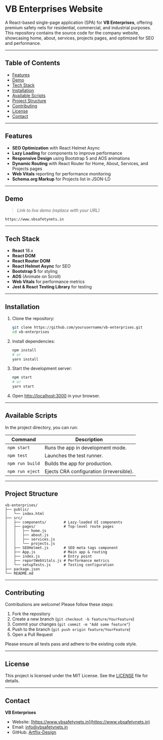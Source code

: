 # VB Enterprises Website

A React-based single-page application (SPA) for **VB Enterprises**, offering premium safety nets for residential, commercial, and industrial purposes. This repository contains the source code for the company website, showcasing home, about, services, projects pages, and optimized for SEO and performance.

---

## Table of Contents

* [Features](#features)
* [Demo](#demo)
* [Tech Stack](#tech-stack)
* [Installation](#installation)
* [Available Scripts](#available-scripts)
* [Project Structure](#project-structure)
* [Contributing](#contributing)
* [License](#license)
* [Contact](#contact)

---

## Features

* **SEO Optimization** with React Helmet Async
* **Lazy Loading** for components to improve performance
* **Responsive Design** using Bootstrap 5 and AOS animations
* **Dynamic Routing** with React Router for Home, About, Services, and Projects pages
* **Web Vitals** reporting for performance monitoring
* **Schema.org Markup** for Projects list in JSON-LD

---

## Demo

> *Link to live demo (replace with your URL)*

```text
https://www.vbsafetynets.in
```

---

## Tech Stack

* **React** 18.x
* **React DOM**
* **React Router DOM**
* **React Helmet Async** for SEO
* **Bootstrap 5** for styling
* **AOS** (Animate on Scroll)
* **Web Vitals** for performance metrics
* **Jest & React Testing Library** for testing

---

## Installation

1. Clone the repository:

   ```bash
   git clone https://github.com/yourusername/vb-enterprises.git
   cd vb-enterprises
   ```

2. Install dependencies:

   ```bash
   npm install
   # or
   yarn install
   ```

3. Start the development server:

   ```bash
   npm start
   # or
   yarn start
   ```

4. Open [http://localhost:3000](http://localhost:3000) in your browser.

---

## Available Scripts

In the project directory, you can run:

| Command         | Description                              |
| --------------- | ---------------------------------------- |
| `npm start`     | Runs the app in development mode.        |
| `npm test`      | Launches the test runner.                |
| `npm run build` | Builds the app for production.           |
| `npm run eject` | Ejects CRA configuration (irreversible). |

---

## Project Structure

```text
vb-enterprises/
├── public/
│   └── index.html
├── src/
│   ├── components/        # Lazy-loaded UI components
│   ├── pages/             # Top-level route pages
│   │   ├── home.js
│   │   ├── about.js
│   │   ├── services.js
│   │   └── projects.js
│   ├── SEOHelmet.js       # SEO meta tags component
│   ├── App.js             # Main app & routing
│   ├── index.js           # Entry point
│   ├── reportWebVitals.js # Performance metrics
│   └── setupTests.js      # Testing configuration
├── package.json
└── README.md
```

---

## Contributing

Contributions are welcome! Please follow these steps:

1. Fork the repository
2. Create a new branch (`git checkout -b feature/YourFeature`)
3. Commit your changes (`git commit -m "Add some feature"`)
4. Push to the branch (`git push origin feature/YourFeature`)
5. Open a Pull Request

Please ensure all tests pass and adhere to the existing code style.

---

## License

This project is licensed under the MIT License. See the [LICENSE](LICENSE) file for details.

---

## Contact

**VB Enterprises**

* Website: [https://www.vbsafetynets.in](https://www.vbsafetynets.in)
* Email: [info@vbsafetynets.in](mailto:info@vbsafetynets.in)
* GitHub: [Artflix-Design](https://github.com/Artflix-Design/VBEnterprise)
